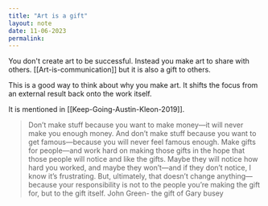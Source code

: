```yaml
---
title: "Art is a gift"
layout: note
date: 11-06-2023
permalink:
---
```


You don't create art to be successful. Instead you make art to share with others. [[Art-is-communication]] but it is also a gift to others. 

This is a good way to think about why you make art. It shifts the focus from an external result back onto the work itself. 

It is mentioned in [[Keep-Going-Austin-Kleon-2019]]. 

> Don’t make stuff because you want to make money—it will never make you enough money. And don’t make stuff because you want to get famous—because you will never feel famous enough. Make gifts for people—and work hard on making those gifts in the hope that those people will notice and like the gifts. Maybe they will notice how hard you worked, and maybe they won’t—and if they don’t notice, I know it’s frustrating. But, ultimately, that doesn’t change anything—because your responsibility is not to the people you’re making the gift for, but to the gift itself.
> John Green- the gift of Gary busey